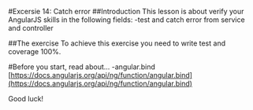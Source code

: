 #Excersie 14: Catch error
##Introduction
This lesson is about verify your AngularJS skills in the following fields:
-test and catch error from service and controller

##The exercise
To achieve this exercise you need to write test and coverage 100%.

#Before you start, read about...
-angular.bind [https://docs.angularjs.org/api/ng/function/angular.bind](https://docs.angularjs.org/api/ng/function/angular.bind)

Good luck!
